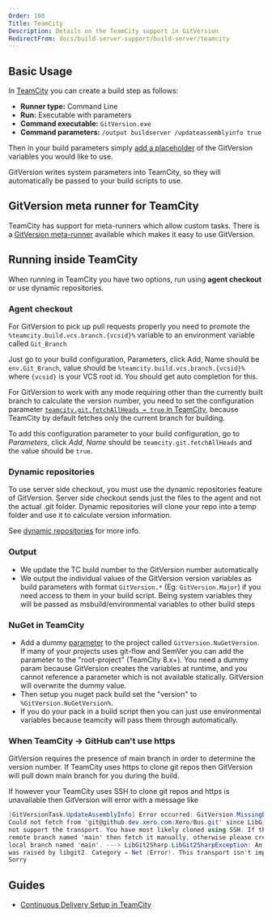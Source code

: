 ```yaml
---
Order: 100
Title: TeamCity
Description: Details on the TeamCity support in GitVersion
RedirectFrom: docs/build-server-support/build-server/teamcity
---
```


## Basic Usage

In [TeamCity][teamcity] you can create a build step as follows:

*   **Runner type:** Command Line
*   **Run:** Executable with parameters
*   **Command executable:**  `GitVersion.exe`
*   **Command parameters:** `/output buildserver /updateassemblyinfo true`

Then in your build parameters simply [add a placeholder](#nuget-in-teamcity) of
the GitVersion variables you would like to use.

GitVersion writes system parameters into TeamCity, so they will automatically be
passed to your build scripts to use.

## GitVersion meta runner for TeamCity

TeamCity has support for meta-runners which allow custom tasks. There is a
[GitVersion meta-runner][meta-runner] available which makes it easy to use
GitVersion.

## Running inside TeamCity

When running in TeamCity you have two options, run using **agent checkout** or
use dynamic repositories.

### Agent checkout

For GitVersion to pick up pull requests properly you need to promote the
`%teamcity.build.vcs.branch.{vcsid}%` variable to an environment
variable called `Git_Branch`

Just go to your build configuration, Parameters, click Add, Name should be
`env.Git_Branch`, value should be `%teamcity.build.vcs.branch.{vcsid}%` where
`{vcsid}` is your VCS root id. You should get auto completion for this.

For GitVersion to work with any mode requiring other than the currently built
branch to calculate the version number, you need to set the configuration
parameter [`teamcity.git.fetchAllHeads = true` in TeamCity][general-settings],
because TeamCity by default fetches only the current branch for building.

To add this configuration parameter to your build configuration, go to
_Parameters_, click _Add_, _Name_ should be `teamcity.git.fetchAllHeads` and the
value should be `true`.

### Dynamic repositories

To use server side checkout, you must use the dynamic repositories feature of
GitVersion. Server side checkout sends just the files to the agent and not the
actual .git folder. Dynamic repositories will clone your repo into a temp folder
and use it to calculate version information.

See [dynamic repositories][dynamic-repo] for more info.

### Output

*   We update the TC build number to the GitVersion number automatically
*   We output the individual values of the GitVersion version variables as build
    parameters with format `GitVersion.*` (Eg: `GitVersion.Major`) if you need
    access to them in your build script. Being system variables they will be passed
    as msbuild/environmental variables to other build steps

### NuGet in TeamCity

*   Add a dummy [parameter][parameter] to the project called `GitVersion.NuGetVersion`. If
    many of your projects uses git-flow and SemVer you can add the parameter to
    the "root-project" (TeamCity 8.x+). You need a dummy param because
    GitVersion creates the variables at runtime, and you cannot reference a
    parameter which is not available statically. GitVersion will overwrite the
    dummy value.
*   Then setup you nuget pack build set the "version" to
    `%GitVersion.NuGetVersion%`.
*   If you do your pack in a build script then you can just use environmental
    variables because teamcity will pass them through automatically.

### When TeamCity -> GitHub can't use https

GitVersion requires the presence of main branch in order to determine the
version number.  If TeamCity uses https to clone git repos then GitVersion will
pull down main branch for you during the build.

If however your TeamCity uses SSH to clone git repos and https is unavailable
then GitVersion will error with a message like

```cs
[GitVersionTask.UpdateAssemblyInfo] Error occurred: GitVersion.MissingBranchException:
Could not fetch from 'git@github.dev.xero.com:Xero/Bus.git' since LibGit2 does
not support the transport. You have most likely cloned using SSH. If there is a
remote branch named 'main' then fetch it manually, otherwise please create a
local branch named 'main'. ---> LibGit2Sharp.LibGit2SharpException: An error
was raised by libgit2. Category = Net (Error). This transport isn't implemented.
Sorry
```

## Guides

*   [Continuous Delivery Setup in TeamCity][cd]

[cd]: https://jake.ginnivan.net/blog/2014/07/09/my-typical-teamcity-build-setup
[dynamic-repo]: /docs/learn/dynamic-repositories
[general-settings]: https://www.jetbrains.com/help/teamcity/git.html#General+Settings
[parameter]: https://confluence.jetbrains.com/display/TCD8/Configuring+Build+Parameters
[teamcity]: https://www.jetbrains.com/teamcity/
[meta-runner]: https://github.com/JetBrains/meta-runner-power-pack/tree/master/gitversion
